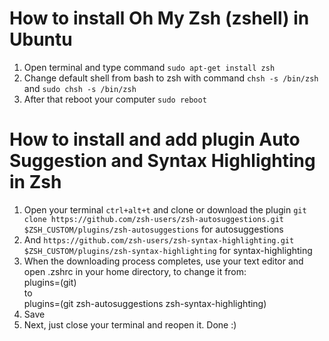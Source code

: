 
# How to install Oh My Zsh (zshell) in Ubuntu
1. Open terminal and type command `sudo apt-get install zsh` 
2. Change default shell from bash to zsh with command `chsh -s /bin/zsh` and `sudo chsh -s /bin/zsh`
3. After that reboot your computer `sudo reboot`

# How to install and add plugin Auto Suggestion and Syntax Highlighting in Zsh
1. Open your terminal `ctrl+alt+t` and clone or download the plugin `git clone https://github.com/zsh-users/zsh-autosuggestions.git $ZSH_CUSTOM/plugins/zsh-autosuggestions` for autosuggestions
2. And `https://github.com/zsh-users/zsh-syntax-highlighting.git $ZSH_CUSTOM/plugins/zsh-syntax-highlighting` for syntax-highlighting
3. When the downloading process completes, use your text editor and open .zshrc in your home directory, to change it from:<br/>
plugins=(git)<br/>
to<br/>
plugins=(git zsh-autosuggestions zsh-syntax-highlighting)
4. Save
5. Next, just close your terminal and reopen it. Done :)

